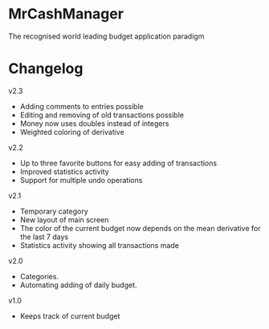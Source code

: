 MrCashManager
=========
The recognised world leading budget application paradigm

Changelog
=========
v2.3
- Adding comments to entries possible
- Editing and removing of old transactions possible
- Money now uses doubles instead of integers
- Weighted coloring of derivative

v2.2
- Up to three favorite buttons for easy adding of transactions
- Improved statistics activity
- Support for multiple undo operations

v2.1
- Temporary category
- New layout of main screen
- The color of the current budget now depends on the mean derivative for the last 7 days
- Statistics activity showing all transactions made

v2.0
- Categories.
- Automating adding of daily budget.

v1.0
- Keeps track of current budget
